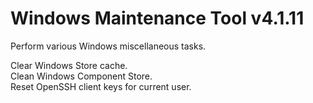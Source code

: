 # Windows Maintenance Tool v4.1.11
Perform various Windows miscellaneous tasks.

Clear Windows Store cache.  
Clean Windows Component Store.  
Reset OpenSSH client keys for current user.
